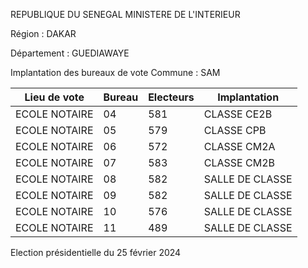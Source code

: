 REPUBLIQUE DU SENEGAL MINISTERE DE L'INTERIEUR

Région : DAKAR

Département : GUEDIAWAYE

Implantation des bureaux de vote Commune : SAM

| Lieu de vote | Bureau | Electeurs | Implantation |
| - | - | - | - |
| ECOLE NOTAIRE | 04 | 581 | CLASSE CE2B |
| ECOLE NOTAIRE | 05 | 579 | CLASSE CPB |
| ECOLE NOTAIRE | 06 | 572 | CLASSE CM2A |
| ECOLE NOTAIRE | 07 | 583 | CLASSE CM2B |
| ECOLE NOTAIRE | 08 | 582 | SALLE DE CLASSE |
| ECOLE NOTAIRE | 09 | 582 | SALLE DE CLASSE |
| ECOLE NOTAIRE | 10 | 576 | SALLE DE CLASSE |
| ECOLE NOTAIRE | 11 | 489 | SALLE DE CLASSE |

<!-- PageNumber="10/13" -->

Election présidentielle du 25 février 2024
